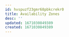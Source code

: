 ```yaml
---
id: hvspuzf23gmr68pbkcrekr0
title: Availability Zones
desc: ''
updated: 1671030849389
created: 1671030849389
---
```

